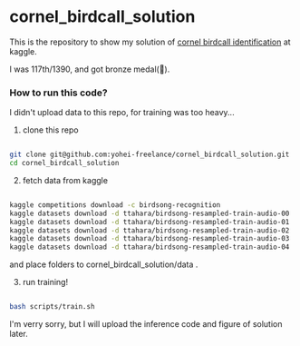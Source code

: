 # cornel_birdcall_solution

<p>This is the repository to show my solution of <a href="https://www.kaggle.com/c/birdsong-recognition">cornel birdcall identification</a> at kaggle.</p>
<p>I was 117th/1390, and got bronze medal(🥉).</p>

<h3>How to run this code?</h3>
<p>I didn't upload data to this repo, for training was too heavy...</p>


1. clone this repo
```bash

git clone git@github.com:yohei-freelance/cornel_birdcall_solution.git
cd cornel_birdcall_solution
```
2. fetch data from kaggle
```bash

kaggle competitions download -c birdsong-recognition
kaggle datasets download -d ttahara/birdsong-resampled-train-audio-00
kaggle datasets download -d ttahara/birdsong-resampled-train-audio-01
kaggle datasets download -d ttahara/birdsong-resampled-train-audio-02
kaggle datasets download -d ttahara/birdsong-resampled-train-audio-03
kaggle datasets download -d ttahara/birdsong-resampled-train-audio-04
```

<p>and place folders to cornel_birdcall_solution/data .</p>

3. run training!
```bash

bash scripts/train.sh
```

<p>I'm verry sorry, but I will upload the inference code and figure of solution later.</p>
